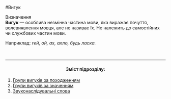#Вигук

<div class="eoz-wrap">
<span class="eoz">Визначення</span>
<div class="eoz-text">
<strong>Вигук</strong> — особлива незмiнна частина мови, яка виражає почуття, волевиявлення мовця, але не називає їх. Не належить до самостiйних чи службових частин мови.
</div>
</div>


Наприклад: <i>гей, ой, ах, алло, будь ласка.</i>


<br>
<hr>
<center><h4>Зміст підрозділу:</h4></center>

1. [Групи вигукiв за походженням](grupi_vigukiv_za_pohodjennyam.md)
2. [Групи вигукiв за значенням](grupi_vigukiv_za_znachennyam.md)
3. [Звуконаслiдувальнi слова](zvukonasliduvalni_slova.md)